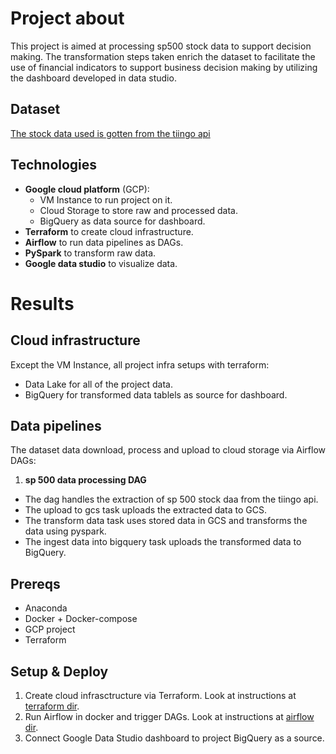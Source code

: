 # Project about 
This project is aimed at processing sp500 stock data to support decision making.
The transformation steps taken enrich the dataset to facilitate the use of financial indicators to support business decision making by utilizing the dashboard developed in data studio.

## Dataset
[The stock data used is gotten from the tiingo api](https://api.tiingo.com/)

## Technologies
- **Google cloud platform** (GCP):
  - VM Instance to run project on it.
  - Cloud Storage to store raw and processed data.
  - BigQuery as data source for dashboard.
- **Terraform** to create cloud infrastructure.
- **Airflow** to run data pipelines as DAGs.
- **PySpark** to transform raw data.
- **Google data studio** to visualize data.

# Results 
## Cloud infrastructure
Except the VM Instance, all project infra setups with terraform: 
- Data Lake for all of the project data.
- BigQuery for transformed data tablels as source for dashboard.

## Data pipelines
The dataset data download, process and upload to cloud storage via Airflow DAGs:
1. **sp 500 data processing DAG** 
  - The dag handles the extraction of sp 500 stock daa from the tiingo api.
  - The upload to gcs task uploads the extracted data to GCS.
  - The transform data task uses stored data in GCS and transforms the data using pyspark.
  - The ingest data into bigquery task uploads the transformed data to BigQuery.


## Prereqs
- Anaconda
- Docker + Docker-compose
- GCP project
- Terraform

## Setup & Deploy
1. Create cloud infrasctructure via Terraform. Look at instructions at [terraform dir](https://github.com/falowo95/sp500_ETL_Pipeline/tree/main/terraform).
2. Run Airflow in docker and trigger DAGs. Look at instructions at [airflow dir](https://github.com/falowo95/sp500_ETL_Pipeline/tree/main/airflow).
3. Connect Google Data Studio dashboard to project BigQuery as a source.



